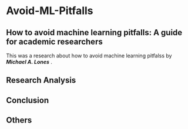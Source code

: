# Avoid-ML-Pitfalls

## How to avoid machine learning pitfalls: A guide for academic researchers
This was a research about how to avoid machine learning pitfalss by <b><i>Michael A. Lones</i></b> .<br /> 

## Research Analysis

## Conclusion 

## Others
